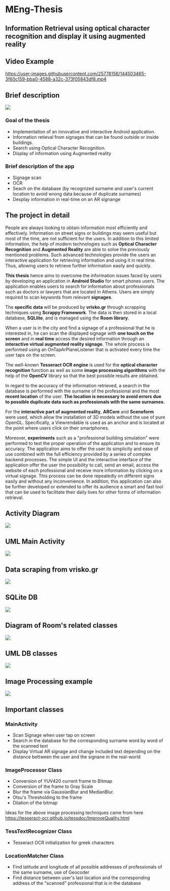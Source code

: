 # MEng-Thesis
## Information Retrieval using optical character recognition and display it using augmented reality

## Video Example
https://user-images.githubusercontent.com/25778156/144503465-3f60c159-bba0-4588-a32c-373f05843df8.mp4

## Brief description
![](Images/app_descr.png)
### Goal of the thesis 
* Implementation of an innovative and interactive Android application.
* Information retieval from signages that can be found outside or inside buildings.
* Search using Optical Character Recognition.
* Display of information using Augmented reality

### Brief description of the app
* Signage scan
* OCR
* Seach on the database (by recognized surname and user's current location to avoid wrong data because of duplicate surnames)
* Desplay information in real-time on an AR signange

## The project in detail
People are always looking to obtain information most efficiently and effectively. Information on street signs or buildings may seem useful but most of the time, are not
sufficient for the users. In addition to this limited information, the help of modern technologies such as **Optical Character Recognition** and **Augmented Reality** are able to solve the previously mentioned problems. Such advanced technologies provide the users an interactive application for retrieving information and using it in real time. Thus, allowing users to retrieve further information easily and quickly.

**This thesis** hence aims to overcome the information issues faced by users by developing an application in **Android Studio** for smart phones users. The application enables users to search for information about professionals such as doctors or lawyers that are located in Athens. Users are simply required to scan keywords from relevant **signages**. 

The **specific data** will be produced by **vrisko.gr** through scrapping techniques using **Scrappy Framework**. The data is then stored in a local database, **SQLlite**, and is managed using the **Room library**.

When a user is in the city and find a signage of a professional that he is interested in, he can scan the displayed signage with **one touch on the screen** and in **real time** access the desired information through an **interactive virtual augmented reality signage**. The whole process is performed using an OnTapArPlaneListener that is activated every time the user taps on the screen.

The well-known **Tesseract OCR engine** is used for the **optical character recognition** function as well as some **image processing algorithms** with the help of the **OpenCV** library so that the best possible results are obtained. 

In regard to the accuracy of the information retrieved, a search in the database is performed with the surname of the professional and the most **recent location** of the user. **The location is necessary to avoid errors due to possible duplicate data such as professionals with the same surnames.** 

For the **interactive part of augmented reality**, **ARCore** and **Sceneform** were used, which allow the installation of 3D models without the use of pure OpenGL. Specifically, a Viewrendable is used as an anchor and is located at the point where users click on their smartphones.

Moreover, **experiments** such as a "professional building simulation" were performed to test the proper operation of the application and to ensure its accuracy. The application aims to offer the user its simplicity and ease of use combined with the full efficiency provided by a series of complex backend processes. The simple UI and the interactive interface of the application offer the user the possibility to call, send an email, access the website of each professional and receive more information by clicking on a virtual signage. This process can be done repeatedly on different signs easily and without any inconvenience. In addition, this application can also be further developed or extended to offer its audience a smart and fast tool that can be used to facilitate their daily lives for other forms of information retrieval.

## Activity Diagram 
![](Images/acttivity_diagram.png)
## UML Main Activity
![](Images/activity_uml.png)
## Data scraping from vrisko.gr 
![](Images/vrisko_gr.png)
## SQLite DB
![](Images/sqlite_db.png)
## Diagram of Room's related classes
![](Images/room_db.png)
## UML DB classes
![](Images/app_database_uml.png)
## Image Processing example
![](Images/image_processing.png)
## Important classes 

### MainActivity
* Scan Signage when user tap on screen 
* Search in the database for the corresponding surname word by word of the scanned text
* Display Virtual AR signage and change included text depending on the distance bettween the user and the signane in the real-world 

### ImageProcessor Class
* Conversion of YUV420 current frame to Bitmap
* Conversion of the frame to Gray Scale
* Blur the frame via GaussianBlur and MedianBlur.
* Otsu's Thresholding to the frame
* Dilation of the bitmap 

Ideas for the above image processing techniques came from here https://tesseract-ocr.github.io/tessdoc/ImproveQuality.html

### TessTextRecognizer Class
* Tesseract OCR initialization for greek characters

### LocationMatcher Class
* Find latitude and longitude of all possible addresses of professionals of the same surname, use of Geocoder
* Find distance between user's last location and the corresponding address of the "scanned" professional that is in the database





